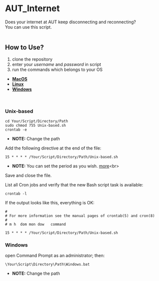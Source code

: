 # AUT_Internet
Does your internet at AUT keep disconnecting and reconnecting?<br>
You can use this script.
<br>
<br>
## How to Use?
1. clone the repository
2. enter your _username_ and _password_ in script
3. run the commands which belongs to your OS<br>
- **[MacOS](#Unix-based)<br>**
- **[Linux](#Unix-based)<br>**
- **[Windows](#Windows)<br>**
<br>

### Unix-based
```
cd Your/Script/Directory/Path
sudo chmod 755 Unix-based.sh
crontab -e
```
- **NOTE:** Change the path<br>

Add the following directive at the end of the file:
```
15 * * * * /Your/Script/Directory/Path/Unix-based.sh
```
- **NOTE:** You can set the period as you wish. [more](https://www.freecodecamp.org/news/cron-jobs-in-linux/#:~:text=Below%20is%20the%20summary%20of%20the%20cron%20job%20syntax.)<br>

Save and close the file.

List all Cron jobs and verify that the new Bash script task is available:
```
crontab -l
```
If the output looks like this, everything is OK:
```
# 
# For more information see the manual pages of crontab(5) and cron(8)
# 
# m h  dom mon dow   command

15 * * * * /Your/Script/Directory/Path/Unix-based.sh
```

### Windows
open Command Prompt as an administrator; then:
```
\Your\Script\Directory\Path\Windows.bat
```
- **NOTE:** Change the path<br>